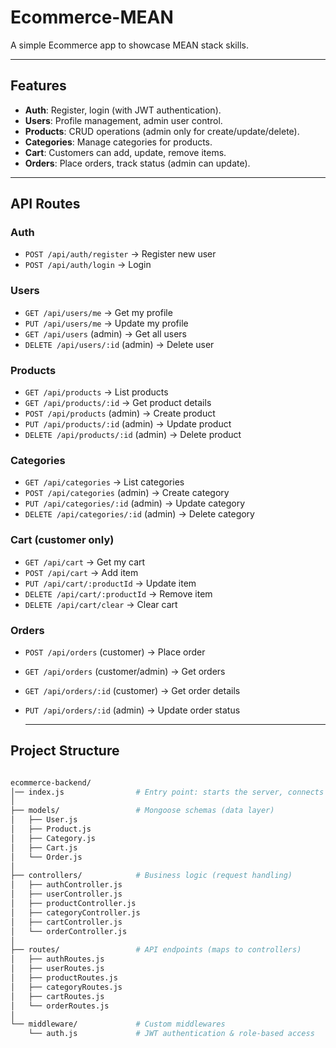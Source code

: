 # Ecommerce-MEAN

A simple Ecommerce app to showcase MEAN stack skills.

---

## Features

- **Auth**: Register, login (with JWT authentication).  
- **Users**: Profile management, admin user control.  
- **Products**: CRUD operations (admin only for create/update/delete).  
- **Categories**: Manage categories for products.  
- **Cart**: Customers can add, update, remove items.  
- **Orders**: Place orders, track status (admin can update).  


---

## API Routes

### Auth
- `POST /api/auth/register` → Register new user  
- `POST /api/auth/login` → Login  

### Users
- `GET /api/users/me` → Get my profile  
- `PUT /api/users/me` → Update my profile  
- `GET /api/users` (admin) → Get all users  
- `DELETE /api/users/:id` (admin) → Delete user  

### Products
- `GET /api/products` → List products  
- `GET /api/products/:id` → Get product details  
- `POST /api/products` (admin) → Create product  
- `PUT /api/products/:id` (admin) → Update product  
- `DELETE /api/products/:id` (admin) → Delete product  

### Categories
- `GET /api/categories` → List categories  
- `POST /api/categories` (admin) → Create category  
- `PUT /api/categories/:id` (admin) → Update category  
- `DELETE /api/categories/:id` (admin) → Delete category  

### Cart (customer only)
- `GET /api/cart` → Get my cart  
- `POST /api/cart` → Add item  
- `PUT /api/cart/:productId` → Update item  
- `DELETE /api/cart/:productId` → Remove item  
- `DELETE /api/cart/clear` → Clear cart  

### Orders
- `POST /api/orders` (customer) → Place order  
- `GET /api/orders` (customer/admin) → Get orders  
- `GET /api/orders/:id` (customer) → Get order details  
- `PUT /api/orders/:id` (admin) → Update order status

  ---
  
## Project Structure
```bash

ecommerce-backend/
│── index.js                # Entry point: starts the server, connects DB, loads routes
│
├── models/                 # Mongoose schemas (data layer)
│   ├── User.js
│   ├── Product.js
│   ├── Category.js
│   ├── Cart.js
│   └── Order.js
│
├── controllers/            # Business logic (request handling)
│   ├── authController.js
│   ├── userController.js
│   ├── productController.js
│   ├── categoryController.js
│   ├── cartController.js
│   └── orderController.js
│
├── routes/                 # API endpoints (maps to controllers)
│   ├── authRoutes.js
│   ├── userRoutes.js
│   ├── productRoutes.js
│   ├── categoryRoutes.js
│   ├── cartRoutes.js
│   └── orderRoutes.js
│
└── middleware/             # Custom middlewares
    └── auth.js             # JWT authentication & role-based access


